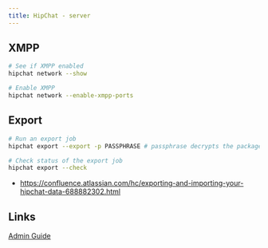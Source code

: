 ```yaml
---
title: HipChat - server
---
```


## XMPP

```bash
# See if XMPP enabled
hipchat network --show

# Enable XMPP
hipchat network --enable-xmpp-ports
```

## Export

```bash
# Run an export job
hipchat export --export -p PASSPHRASE # passphrase decrypts the package

# Check status of the export job
hipchat export --check
```

* https://confluence.atlassian.com/hc/exporting-and-importing-your-hipchat-data-688882302.html

## Links
[Admin Guide](https://confluence.atlassian.com/hc/administering-hipchat-server-622985653.html)
